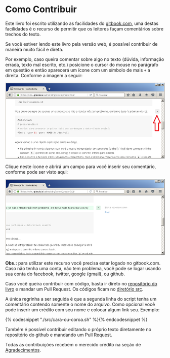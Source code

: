 # Como Contribuir

Este livro foi escrito utilizando as facilidades do [gitbook.com](https://www.gitbook.com/), uma destas facilidades é o recurso de permitir que os leitores façam comentários sobre trechos do texto.

Se você estiver lendo este livro pela versão web, é possível contribuir de
maneira muito fácil e direta.

Por exemplo, caso queira comentar sobre algo no texto (dúvida, informação errada, texto mal escrito, etc.) posicione o cursor do mouse no parágrafo em questão e então aparecerá um ícone com um símbolo de mais `+` a direita. Conforme a imagem a seguir:

![contribuindo1](./img/contribuindo1.png)

Clique neste ícone e abrirá um campo para você inserir seu comentário, conforme pode ser visto aqui:

![contribuindo2](./img/contribuindo2.png)

**Obs.:** para utilizar este recurso você precisa estar logado no gitbook.com.
Caso não tenha uma conta, não tem problema, você pode se logar usando sua conta do facebook, twitter, google (gmail), ou github.

Caso você queira contribuir com código, basta ir direto no [repositório do livro](https://github.com/meleu/bashscripting) e mandar um Pull Request. Os códigos ficam no [diretório src](https://github.com/meleu/bashscripting/tree/master/src).

A única regrinha a ser seguida é que a segunda linha do script tenha um comentário contendo somente o nome do arquivo. Como opcional você pode inserir um crédito com seu nome e colocar algum link seu. Exemplo:

{% codesnippet "./src/cara-ou-coroa.sh" %}{% endcodesnippet %}

Também é possível contribuir editando o próprio texto diretamente no repositório do github e mandando um Pull Request.

Todas as contribuições recebem o merecido crédito na seção de [Agradecimentos](https://meleu.gitbooks.io/bashscripting/content/index.html#agradecimentos).
